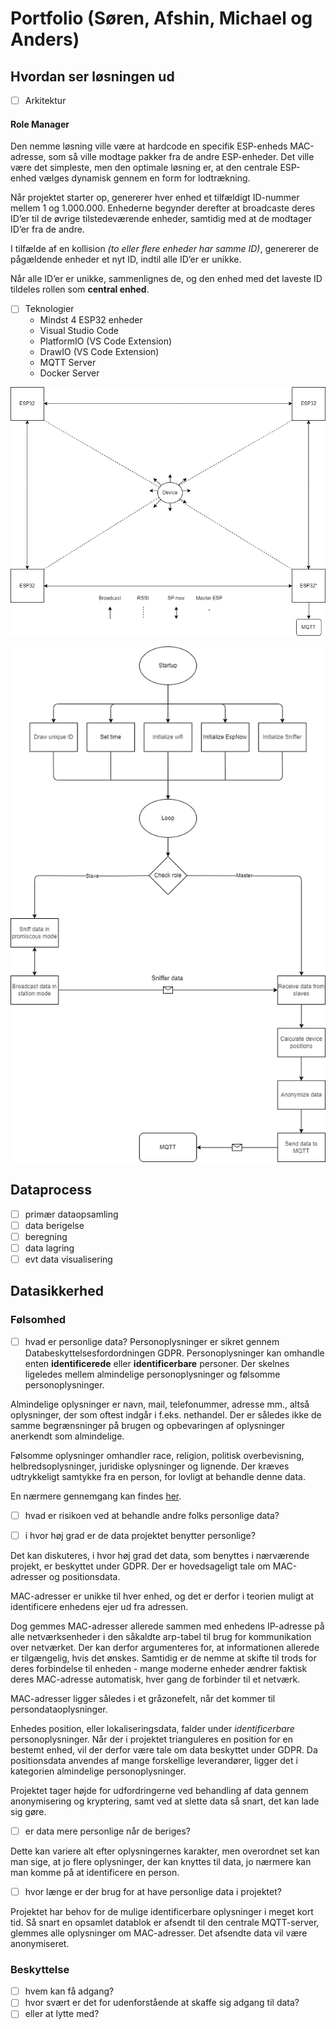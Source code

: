 # Portfolio (Søren, Afshin, Michael og Anders)

## Hvordan ser løsningen ud
- [ ] Arkitektur

#### Role Manager
Den nemme løsning ville være at hardcode en specifik ESP-enheds MAC-adresse, som så ville modtage pakker fra de andre ESP-enheder. Det ville være det simpleste, men den optimale løsning er, at den centrale ESP-enhed vælges dynamisk gennem en form for lodtrækning.

Når projektet starter op, genererer hver enhed et tilfældigt ID-nummer mellem 1 og 1.000.000. Enhederne begynder derefter at broadcaste deres ID’er til de øvrige tilstedeværende enheder, samtidig med at de modtager ID’er fra de andre.

I tilfælde af en kollision *(to eller flere enheder har samme ID)*, genererer de pågældende enheder et nyt ID, indtil alle ID’er er unikke.

Når alle ID’er er unikke, sammenlignes de, og den enhed med det laveste ID tildeles rollen som **central enhed**.

- [ ] Teknologier
  - Mindst 4 ESP32 enheder
  - Visual Studio Code
  - PlatformIO (VS Code Extension)
  - DrawIO (VS Code Extension)
  - MQTT Server
  - Docker Server

![WifiListener Diagram](./diagrams/WiFiSnifferDiagram_export.png)

![WifiListener Flowchart](./diagrams/WiFiSnifferFlowchart_export.png)

## Dataprocess
- [ ] primær dataopsamling
- [ ] data berigelse
- [ ] beregning
- [ ] data lagring
- [ ] evt data visualisering

## Datasikkerhed

### Følsomhed
  - [ ] hvad er personlige data?
  Personoplysninger er sikret gennem Databeskyttelsesfordordningen GDPR. Personoplysninger kan omhandle enten __identificerede__ eller __identificerbare__ personer. Der skelnes ligeledes mellem almindelige personoplysninger og følsomme personoplysninger.

  Almindelige oplysninger er navn, mail, telefonummer, adresse mm., altså oplysninger, der som oftest indgår i f.eks. nethandel. Der er således ikke de samme begrænsninger på brugen og opbevaringen af oplysninger anerkendt som almindelige.

  Følsomme oplysninger omhandler race, religion, politisk overbevisning, helbredsoplysninger, juridiske oplysninger og lignende. Der kræves udtrykkeligt samtykke fra en person, for lovligt at behandle denne data.
  
  En nærmere gennemgang kan findes [her](https://gdpr.dk/persondataforordningen/hvad-er-personoplysninger/).


  - [ ] hvad er risikoen ved at behandle andre folks personlige data?
  
  - [ ] i hvor høj grad er de data projektet benytter personlige?
  
  Det kan diskuteres, i hvor høj grad det data, som benyttes i nærværende projekt, er beskyttet under GDPR. Der er hovedsageligt tale om MAC-adresser og positionsdata. 
  
  MAC-adresser er unikke til hver enhed, og det er derfor i teorien muligt at identificere enhedens ejer ud fra adressen. 
  
  Dog gemmes MAC-adresser allerede sammen med enhedens IP-adresse på alle netværksenheder i den såkaldte arp-tabel til brug for kommunikation over netværket. Der kan derfor argumenteres for, at informationen allerede er tilgængelig, hvis det ønskes. Samtidig er de nemme at skifte til trods for deres forbindelse til enheden - mange moderne enheder ændrer faktisk deres MAC-adresse automatisk, hver gang de forbinder til et netværk.
  
  MAC-adresser ligger således i et gråzonefelt, når det kommer til persondataoplysninger.

  Enhedes position, eller lokaliseringsdata, falder under _identificerbare_ personoplysninger. Når der i projektet trianguleres en position for en bestemt enhed, vil der derfor være tale om data beskyttet under GDPR. Da positionsdata anvendes af mange forskellige leverandører, ligger det i kategorien almindelige personoplysninger.

  Projektet tager højde for udfordringerne ved behandling af data gennem anonymisering og kryptering, samt ved at slette data så snart, det kan lade sig gøre. 

  - [ ] er data mere personlige når de beriges?

  Dette kan variere alt efter oplysningernes karakter, men overordnet set kan man sige, at jo flere oplysninger, der kan knyttes til data, jo nærmere kan man komme på at identificere en person.

  - [ ] hvor længe er der brug for at have personlige data i projektet?

  Projektet har behov for de mulige identificerbare oplysninger i meget kort tid. Så snart en opsamlet datablok er afsendt til den centrale MQTT-server, glemmes alle oplysninger om MAC-adresser. Det afsendte data vil være anonymiseret.

### Beskyttelse
  - [ ] hvem kan få adgang?
  - [ ] hvor svært er det for udenforstående at skaffe sig adgang til data?
  - [ ] eller at lytte med?